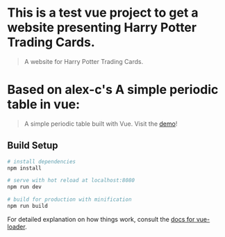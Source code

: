 # This is a test vue project to get a website presenting Harry Potter Trading Cards.

> A website for Harry Potter Trading Cards.

# Based on alex-c's A simple periodic table in vue:

> A simple periodic table built with Vue. Visit the [demo](https://alex-c.github.io/periodic-vue/)!

## Build Setup

``` bash
# install dependencies
npm install

# serve with hot reload at localhost:8080
npm run dev

# build for production with minification
npm run build
```

For detailed explanation on how things work, consult the [docs for vue-loader](http://vuejs.github.io/vue-loader).
